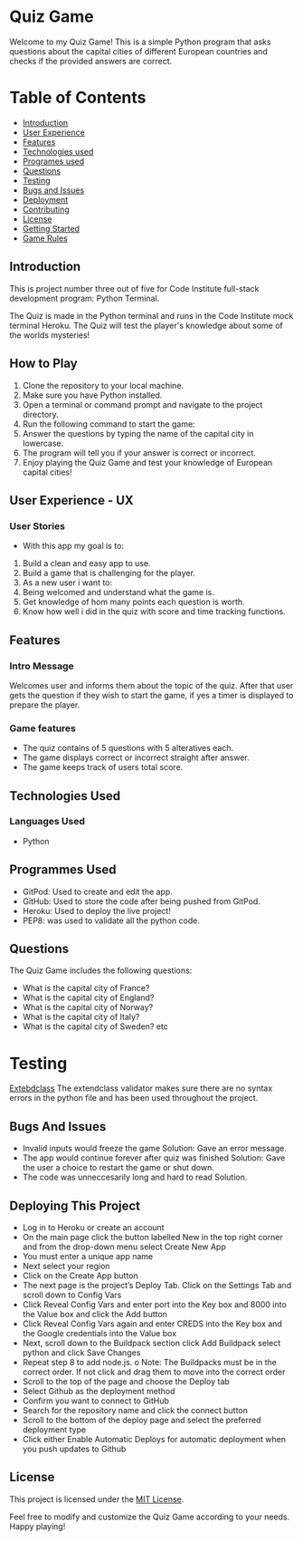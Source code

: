 # Quiz Game
Welcome to my Quiz Game! This is a simple Python program that asks questions about the capital cities of different European countries and checks if the provided answers are correct.

# Table of Contents

- [Introduction](#introduction)
- [User Experience](#user-experience)
- [Features](#features)
- [Technologies used](#Technologies-used)
- [Programes used](#programes-used)
- [Questions](#questions)
- [Testing](#tesing)
- [Bugs and Issues](#bugs-and-issues)
- [Deployment](#deployment)
- [Contributing](#contributing)
- [License](#license)
- [Getting Started](#getting-started)
- [Game Rules](#game-rules)


## Introduction
This is project number three out of five for Code Institute full-stack development program: Python Terminal.

The Quiz is made in the Python terminal and runs in the Code Institute mock terminal Heroku. The Quiz will test the player's knowledge about some of the worlds mysteries!

## How to Play

1. Clone the repository to your local machine.
2. Make sure you have Python installed.
3. Open a terminal or command prompt and navigate to the project directory.
4. Run the following command to start the game:
5. Answer the questions by typing the name of the capital city in lowercase.
6. The program will tell you if your answer is correct or incorrect.
7. Enjoy playing the Quiz Game and test your knowledge of European capital cities!

## User Experience - UX
### User Stories
- With this app my goal is to:
1. Build a clean and easy app to use.
2. Build a game that is challenging for the player.
3. As a new user i want to:
4. Being welcomed and understand what the game is.
5. Get knowledge of hom many points each question is worth.
6. Know how well i did in the quiz with score and time tracking functions.

## Features
### Intro Message
Welcomes user and informs them about the topic of the quiz. After that user gets the question if they wish to start the game, if yes a timer is displayed to prepare the player.

### Game features
- The quiz contains of 5 questions with 5 alteratives each.
- The game displays correct or incorrect straight after answer.
- The game keeps track of users total score.

## Technologies Used
### Languages Used
- Python

## Programmes Used
- GitPod: Used to create and edit the app.
- GitHub: Used to store the code after being pushed from GitPod.
- Heroku: Used to deploy the live project!
- PEP8: was used to validate all the python code.


## Questions

The Quiz Game includes the following questions:

- What is the capital city of France?
- What is the capital city of England?
- What is the capital city of Norway?
- What is the capital city of Italy?
- What is the capital city of Sweden? etc


# Testing
[Extebdclass](https://extendsclass.com/python-tester.html)
The extendclass validator makes sure there are no syntax errors in the python file and has been used throughout the project.

## Bugs And Issues
- Invalid inputs would freeze the game Solution: Gave an error message.
- The app would continue forever after quiz was finished Solution: Gave the user a choice to restart the game or shut down.
- The code was unneccesarily long and hard to read Solution.

## Deploying This Project
- Log in to Heroku or create an account
- On the main page click the button labelled New in the top right corner and from the drop-down menu select Create New App
- You must enter a unique app name
- Next select your region
- Click on the Create App button
- The next page is the project’s Deploy Tab. Click on the Settings Tab and scroll down to Config Vars
- Click Reveal Config Vars and enter port into the Key box and 8000 into the Value box and click the Add button
- Click Reveal Config Vars again and enter CREDS into the Key box and the Google credentials into the Value box
- Next, scroll down to the Buildpack section click Add Buildpack select python and click Save Changes
-  Repeat step 8 to add node.js. o Note: The Buildpacks must be in the correct order. If not click and drag them to move into the correct order
- Scroll to the top of the page and choose the Deploy tab
- Select Github as the deployment method
- Confirm you want to connect to GitHub
- Search for the repository name and click the connect button
- Scroll to the bottom of the deploy page and select the preferred deployment type
- Click either Enable Automatic Deploys for automatic deployment when you push updates to Github

## License

This project is licensed under the [MIT License](LICENSE).

Feel free to modify and customize the Quiz Game according to your needs. Happy playing!


